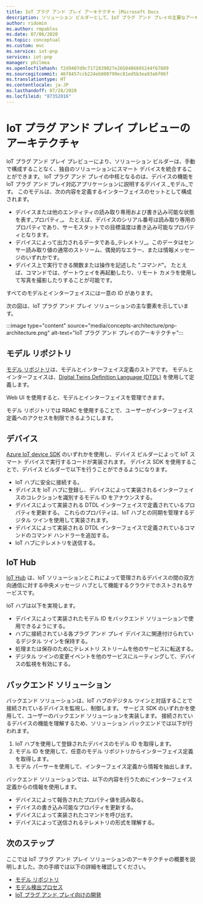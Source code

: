 ```yaml
---
title: IoT プラグ アンド プレイ アーキテクチャ |Microsoft Docs
description: ソリューション ビルダーとして、IoT プラグ アンド プレイの主要なアーキテクチャ要素について理解します。
author: ridomin
ms.author: rmpablos
ms.date: 07/06/2020
ms.topic: conceptual
ms.custom: mvc
ms.service: iot-pnp
services: iot-pnp
manager: philmea
ms.openlocfilehash: f2d9407d9c7172839027e2650486695244f67889
ms.sourcegitcommit: 46f8457ccb224eb000799ec81ed5b3ea93a6f06f
ms.translationtype: HT
ms.contentlocale: ja-JP
ms.lasthandoff: 07/28/2020
ms.locfileid: "87352016"
---
```

# <a name="iot-plug-and-play-preview-architecture"></a>IoT プラグ アンド プレイ プレビューのアーキテクチャ

IoT プラグ アンド プレイ プレビューにより、ソリューション ビルダーは、手動で構成することなく、独自のソリューションにスマート デバイスを統合することができます。 IoT プラグ アンド プレイの中核となるのは、デバイスの機能を IoT プラグ アンド プレイ対応アプリケーションに説明するデバイス _モデル_です。 このモデルは、次の内容を定義するインターフェイスのセットとして構成されます。

- デバイスまたは他のエンティティの読み取り専用および書き込み可能な状態を表す_プロパティ_。 たとえば、デバイスのシリアル番号は読み取り専用のプロパティであり、サーモスタットでの目標温度は書き込み可能なプロパティとなります。
- デバイスによって出力されるデータである_テレメトリ_。このデータはセンサー読み取り値の通常のストリーム、偶発的なエラー、または情報メッセージのいずれかです。
- デバイス上で実行できる関数または操作を記述した "_コマンド_"。 たとえば、コマンドでは、ゲートウェイを再起動したり、リモート カメラを使用して写真を撮影したりすることが可能です。

すべてのモデルとインターフェイスには一意の ID があります。

次の図は、IoT プラグ アンド プレイ ソリューションの主な要素を示しています。

:::image type="content" source="media/concepts-architecture/pnp-architecture.png" alt-text="IoT プラグ アンド プレイのアーキテクチャ":::

## <a name="model-repository"></a>モデル リポジトリ

[モデル リポジトリ](./concepts-model-repository.md)は、モデルとインターフェイス定義のストアです。 モデルとインターフェイスは、[Digital Twins Definition Language (DTDL)](https://github.com/Azure/opendigitaltwins-dtdl) を使用して定義します。

Web UI を使用すると、モデルとインターフェイスを管理できます。

モデル リポジトリでは RBAC を使用することで、ユーザーがインターフェイス定義へのアクセスを制限できるようにします。

## <a name="devices"></a>デバイス

[Azure IoT device SDK](./libraries-sdks.md) のいずれかを使用し、デバイス ビルダーによって IoT スマート デバイスで実行するコードが実装されます。 デバイス SDK を使用することで、デバイス ビルダーで以下を行うことができるようになります。

- IoT ハブに安全に接続する。
- デバイスを IoT ハブに登録し、デバイスによって実装されるインターフェイスのコレクションを識別するモデル ID をアナウンスする。
- デバイスによって実装される DTDL インターフェイスで定義されているプロパティを更新する。 これらのプロパティは、IoT ハブとの同期を管理するデジタル ツインを使用して実装されます。
- デバイスによって実装される DTDL インターフェイスで定義されているコマンドのコマンド ハンドラーを追加する。
- IoT ハブにテレメトリを送信する。

## <a name="iot-hub"></a>IoT Hub

[IoT Hub](../iot-hub/about-iot-hub.md) は、IoT ソリューションとこれによって管理されるデバイスの間の双方向通信に対する中央メッセージ ハブとして機能するクラウドでホストされるサービスです。

IoT ハブは以下を実現します。

- デバイスによって実装されたモデル ID をバックエンド ソリューションで使用できるようにする。
- ハブに接続されている各プラグ アンド プレイ デバイスに関連付けられているデジタル ツインを保持する。
- 処理または保存のためにテレメトリ ストリームを他のサービスに転送する。
- デジタル ツインの変更イベントを他のサービスにルーティングして、デバイスの監視を有効にする。

## <a name="backend-solution"></a>バックエンド ソリューション

バックエンド ソリューションは、IoT ハブのデジタル ツインと対話することで接続されているデバイスを監視し、制御します。 サービス SDK のいずれかを使用して、ユーザーのバックエンド ソリューションを実装します。 接続されているデバイスの機能を理解するため、ソリューション バックエンドでは以下が行われます。

1. IoT ハブを使用して登録されたデバイスのモデル ID を取得します。
1. モデル ID を使用して、任意のモデル リポジトリからインターフェイス定義を取得します。
1. モデル パーサーを使用して、インターフェイス定義から情報を抽出します。

バックエンド ソリューションでは、以下の内容を行うためにインターフェイス定義からの情報を使用します。

- デバイスによって報告されたプロパティ値を読み取る。
- デバイスの書き込み可能なプロパティを更新する。
- デバイスによって実装されたコマンドを呼び出す。
- デバイスによって送信されるテレメトリの形式を理解する。

## <a name="next-steps"></a>次のステップ

ここでは IoT プラグ アンド プレイ ソリューションのアーキテクチャの概要を説明しました。次の手順では以下の詳細を確認してください。

- [モデル リポジトリ](./concepts-model-repository.md)
- [モデル検出プロセス](./concepts-model-discovery.md)
- [IoT プラグ アンド プレイ向けの開発](./concepts-developer-guide.md)
